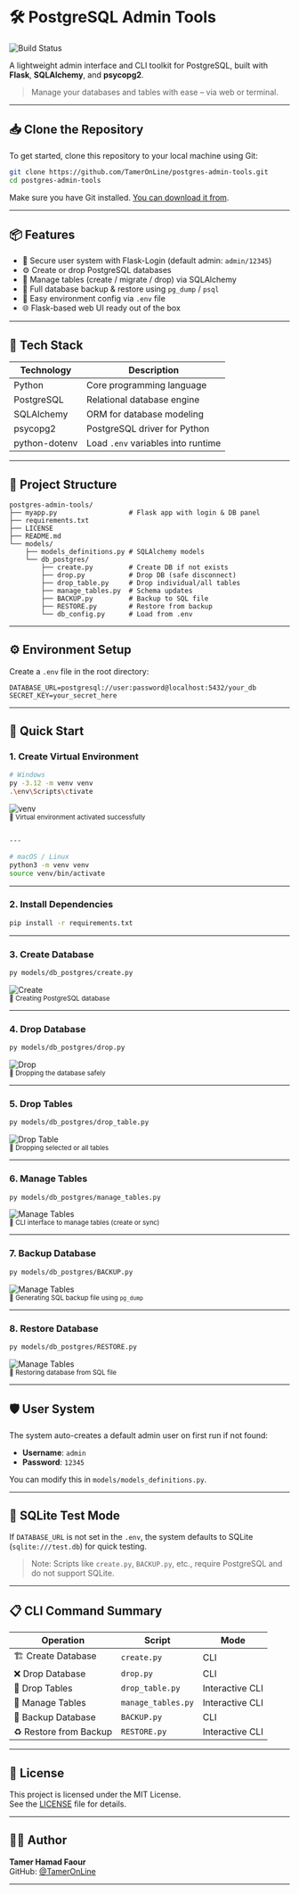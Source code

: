 # 🛠️ PostgreSQL Admin Tools

![Build Status](https://github.com/TamerOnLine/postgres-admin-tools/actions/workflows/python-app.yml/badge.svg)

A lightweight admin interface and CLI toolkit for PostgreSQL, built with **Flask**, **SQLAlchemy**, and **psycopg2**.

> Manage your databases and tables with ease – via web or terminal.

---

## 📥 Clone the Repository
To get started, clone this repository to your local machine using Git:

```bash
git clone https://github.com/TamerOnLine/postgres-admin-tools.git
cd postgres-admin-tools
```
Make sure you have Git installed. [You can download it from](https://git-scm.com).


---

## 📦 Features

- 🔐 Secure user system with Flask-Login (default admin: `admin/12345`)
- ⚙️ Create or drop PostgreSQL databases
- 🧱 Manage tables (create / migrate / drop) via SQLAlchemy
- 💾 Full database backup & restore using `pg_dump` / `psql`
- 🧩 Easy environment config via `.env` file
- 🌐 Flask-based web UI ready out of the box

---

## 🔧 Tech Stack

| Technology     | Description                         |
|----------------|-------------------------------------|
| Python         | Core programming language           |
| PostgreSQL     | Relational database engine          |
| SQLAlchemy     | ORM for database modeling           |
| psycopg2       | PostgreSQL driver for Python        |
| python-dotenv  | Load `.env` variables into runtime  |

---

## 🧱 Project Structure

```
postgres-admin-tools/
├── myapp.py                  # Flask app with login & DB panel
├── requirements.txt
├── LICENSE
├── README.md
└── models/
    ├── models_definitions.py # SQLAlchemy models
    └── db_postgres/
        ├── create.py         # Create DB if not exists
        ├── drop.py           # Drop DB (safe disconnect)
        ├── drop_table.py     # Drop individual/all tables
        ├── manage_tables.py  # Schema updates
        ├── BACKUP.py         # Backup to SQL file
        ├── RESTORE.py        # Restore from backup
        └── db_config.py      # Load from .env
```

---

## ⚙️ Environment Setup

Create a `.env` file in the root directory:

```env
DATABASE_URL=postgresql://user:password@localhost:5432/your_db
SECRET_KEY=your_secret_here
```

---

## 🚀 Quick Start

### 1. Create Virtual Environment

```bash
# Windows
py -3.12 -m venv venv
.\env\Scripts\ctivate
```
![venv](screenshots/venv.png)  
<sub>📸 Virtual environment activated successfully</sub>
```bash

---

# macOS / Linux
python3 -m venv venv
source venv/bin/activate
```



---

### 2. Install Dependencies

```bash
pip install -r requirements.txt
```

---

### 3. Create Database

```bash
py models/db_postgres/create.py
```

![Create](screenshots/create.png)  
<sub>📸 Creating PostgreSQL database</sub>

---

### 4. Drop Database

```bash
py models/db_postgres/drop.py
```

![Drop](screenshots/drop.png)  
<sub>📸 Dropping the database safely</sub>

---

### 5. Drop Tables

```bash
py models/db_postgres/drop_table.py
```

![Drop Table](screenshots/drop_table.png)  
<sub>📸 Dropping selected or all tables</sub>

---

### 6. Manage Tables

```bash
py models/db_postgres/manage_tables.py
```

![Manage Tables](screenshots/manage_tables.png)  
<sub>📸 CLI interface to manage tables (create or sync)</sub>

---

### 7. Backup Database

```bash
py models/db_postgres/BACKUP.py
```

![Manage Tables](screenshots/BACKUP.png)  
<sub>📸 Generating SQL backup file using `pg_dump`</sub>

---

### 8. Restore Database

```bash
py models/db_postgres/RESTORE.py
```

![Manage Tables](screenshots/RESTORE.png)  
<sub>📸 Restoring database from SQL file</sub>

---

## 🛡️ User System

The system auto-creates a default admin user on first run if not found:

- **Username**: `admin`
- **Password**: `12345`

You can modify this in `models/models_definitions.py`.

---

## 🧪 SQLite Test Mode

If `DATABASE_URL` is not set in the `.env`, the system defaults to SQLite (`sqlite:///test.db`) for quick testing.

> Note: Scripts like `create.py`, `BACKUP.py`, etc., require PostgreSQL and do not support SQLite.

---

## 📋 CLI Command Summary

| Operation             | Script              | Mode            |
|----------------------|---------------------|-----------------|
| 🏗️ Create Database     | `create.py`          | CLI             |
| ❌ Drop Database       | `drop.py`            | CLI             |
| 🧹 Drop Tables         | `drop_table.py`      | Interactive CLI |
| 🧩 Manage Tables       | `manage_tables.py`   | Interactive CLI |
| 💾 Backup Database     | `BACKUP.py`          | CLI             |
| ♻️ Restore from Backup | `RESTORE.py`         | Interactive CLI |

---

## 📄 License

This project is licensed under the MIT License.  
See the [LICENSE](./LICENSE) file for details.

---

## 👨‍💻 Author

**Tamer Hamad Faour**  
GitHub: [@TamerOnLine](https://github.com/TamerOnLine)

---